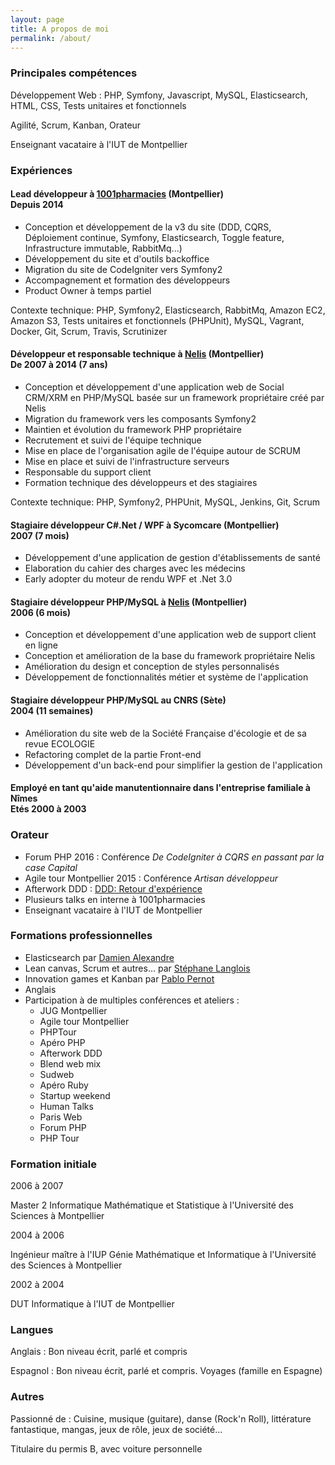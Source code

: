 ```yaml
---
layout: page
title: A propos de moi
permalink: /about/
---
```


<section id="about-me">
    <h3>Principales comp&eacute;tences</h3>
    <p>D&eacute;veloppement Web : PHP, Symfony, Javascript, MySQL, Elasticsearch, HTML, CSS, Tests unitaires et fonctionnels</p>
    <p>Agilit&eacute;, Scrum, Kanban, Orateur</p>
    <p>Enseignant vacataire à l'IUT de Montpellier</p>
</section>

<section id="experience">
    <h3>Exp&eacute;riences</h3>
    <h4>
        Lead d&eacute;veloppeur &agrave; <a href="http://www.1001pharmacies.com">1001pharmacies</a> (Montpellier)<br />
        <span class="time">Depuis 2014</span>
    </h4>
    <ul>
        <li>Conception et développement de la v3 du site (DDD, CQRS, Déploiement continue, Symfony, Elasticsearch, Toggle feature, Infrastructure immutable, RabbitMq...)</li>
        <li>D&eacute;veloppement du site et d'outils backoffice</li>
        <li>Migration du site de CodeIgniter vers Symfony2</li>
        <li>Accompagnement et formation des d&eacute;veloppeurs</li>
        <li>Product Owner &agrave; temps partiel</li>
    </ul>
    <p>
        Contexte technique: PHP, Symfony2, Elasticsearch, RabbitMq, Amazon EC2, Amazon S3, Tests unitaires et fonctionnels (PHPUnit), MySQL, Vagrant, Docker, Git, Scrum, Travis, Scrutinizer
    </p>
    <h4>
        D&eacute;veloppeur et responsable technique &agrave; <a href="http://www.nelis.fr">Nelis</a> (Montpellier)<br />
        <span class="time">De 2007 &agrave; 2014 (7 ans)</span>
    </h4>
    <ul>
        <li>Conception et d&eacute;veloppement d'une application web de Social CRM/XRM en  PHP/MySQL bas&eacute;e sur un framework propri&eacute;taire cr&eacute;&eacute; par Nelis</li>
        <li>Migration du framework vers les composants Symfony2</li>
        <li>Maintien et &eacute;volution du framework PHP propri&eacute;taire</li>
        <li>Recrutement et suivi de l'&eacute;quipe technique</li>
        <li>Mise en place de l'organisation agile de l'&eacute;quipe autour de SCRUM</li>
        <li>Mise en place et suivi de l'infrastructure serveurs</li>
        <li>Responsable du support client</li>
        <li>Formation technique des d&eacute;veloppeurs et des stagiaires</li>
    </ul>
    <p>
        Contexte technique: PHP, Symfony2, PHPUnit, MySQL, Jenkins, Git, Scrum
    </p>
    <h4>
        Stagiaire d&eacute;veloppeur C#.Net / WPF &agrave; Sycomcare (Montpellier)<br />
        <span class="time">2007 (7 mois)</span>
    </h4>
    <ul>
        <li>D&eacute;veloppement d'une application de gestion d'&eacute;tablissements de sant&eacute;</li>
        <li>Elaboration du cahier des charges avec les m&eacute;decins</li>
        <li>Early adopter du moteur de rendu WPF et .Net 3.0</li>
    </ul>
    <h4>
        Stagiaire d&eacute;veloppeur PHP/MySQL &agrave; <a href="http://www.nelis.fr">Nelis</a> (Montpellier)<br />
        <span class="time">2006 (6 mois)</span>
    </h4>
    <ul>
        <li>Conception et d&eacute;veloppement d'une application web de support client en ligne</li>
        <li>Conception et am&eacute;lioration de la base du framework propri&eacute;taire Nelis</li>
        <li>Am&eacute;lioration du design et conception de styles personnalis&eacute;s</li>
        <li>D&eacute;veloppement de fonctionnalit&eacute;s m&eacute;tier et syst&egrave;me de l'application</li>
    </ul>
    <h4>
        Stagiaire d&eacute;veloppeur PHP/MySQL au CNRS (S&egrave;te)<br />
        <span class="time">2004 (11 semaines)</span>
    </h4>
    <ul>
        <li>Am&eacute;lioration du site web de la Soci&eacute;t&eacute; Française d'&eacute;cologie et de sa revue ECOLOGIE</li>
        <li>Refactoring complet de la partie Front-end</li>
        <li>D&eacute;veloppement d'un back-end pour simplifier la gestion de l'application</li>
    </ul>
    <h4>
        Employ&eacute; en tant qu'aide manutentionnaire dans l'entreprise familiale &agrave; N&icirc;mes<br />
        <span class="time">Et&eacute;s 2000 &agrave; 2003</span>
    </h4>
    <h3>Orateur</h3>
    <ul>
        <li>Forum PHP 2016 : Conf&eacute;rence <i>De CodeIgniter à CQRS en passant par la case Capital</i></li>
        <li>Agile tour Montpellier 2015 : Conf&eacute;rence <i>Artisan d&eacute;veloppeur</i></li>
        <li>Afterwork DDD : <a href="https://www.youtube.com/watch?v=eJlG10m4hJc">DDD: Retour d'exp&eacute;rience</a></li>
        <li>Plusieurs talks en interne &agrave; 1001pharmacies</li>
        <li>Enseignant vacataire à l'IUT de Montpellier</li>
    </ul>
    <h3>Formations professionnelles</h3>
    <ul>
        <li>Elasticsearch par <a href="https://twitter.com/damienalexandre">Damien Alexandre</a></li>
        <li>Lean canvas, Scrum et autres... par <a href="https://twitter.com/langlois_s">St&eacute;phane Langlois</a></li>
        <li>Innovation games et Kanban par <a href="https://twitter.com/pablopernot">Pablo Pernot</a></li>
        <li>Anglais</li>
        <li>Participation &agrave; de multiples conf&eacute;rences et ateliers :
            <ul>
                <li>JUG Montpellier</li>
                <li>Agile tour Montpellier</li>
                <li>PHPTour</li>
                <li>Ap&eacute;ro PHP</li>
                <li>Afterwork DDD</li>
                <li>Blend web mix</li>
                <li>Sudweb</li>
                <li>Ap&eacute;ro Ruby</li>
                <li>Startup weekend</li>
                <li>Human Talks</li>
                <li>Paris Web</li>
                <li>Forum PHP</li>
                <li>PHP Tour</li>
            </ul>
        </li>
    </ul>
</section>

<section id="formation">
    <h3>Formation initiale</h3>
    <div>
        <span class="time">2006 &agrave; 2007</span>
        <p>
            Master 2 Informatique Math&eacute;matique et Statistique &agrave; l'Universit&eacute; des Sciences &agrave; Montpellier
        </p>
    </div>
    <div>
        <span class="time">2004 &agrave; 2006</span>
        <p>
            Ing&eacute;nieur ma&icirc;tre &agrave; l'IUP G&eacute;nie Math&eacute;matique et Informatique &agrave; l'Universit&eacute; des Sciences &agrave; Montpellier
        </p>
    </div>
    <div>
        <span class="time">2002 &agrave; 2004</span>
        <p>DUT Informatique &agrave; l'IUT de Montpellier</p>
    </div>
</section>

<section id="others">
    <h3>Langues</h3>
    <p>
        Anglais : Bon niveau &eacute;crit, parl&eacute; et compris
    </p>
    <p>
        Espagnol : Bon niveau &eacute;crit, parl&eacute; et compris. Voyages (famille en Espagne)
    </p>
    <h3>Autres</h3>
    <p>
        Passionn&eacute; de : Cuisine, musique (guitare), danse (Rock'n Roll), litt&eacute;rature fantastique, mangas, jeux de r&ocirc;le, jeux de soci&eacute;t&eacute;...
    </p>
    <p>
        Titulaire du permis B, avec voiture personnelle
    </p>
</section>
